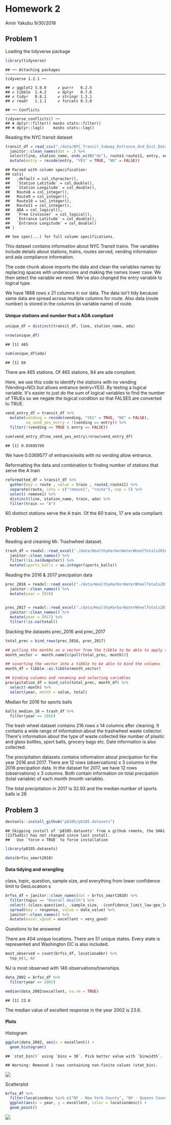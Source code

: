 Homework 2
================
Amin Yakubu
9/30/2018

Problem 1
---------

Loading the tidyverse package

``` r
library(tidyverse)
```

    ## ── Attaching packages ───────────────────────────────────────────────────────────────────────────────────────── tidyverse 1.2.1 ──

    ## ✔ ggplot2 3.0.0     ✔ purrr   0.2.5
    ## ✔ tibble  1.4.2     ✔ dplyr   0.7.6
    ## ✔ tidyr   0.8.1     ✔ stringr 1.3.1
    ## ✔ readr   1.1.1     ✔ forcats 0.3.0

    ## ── Conflicts ──────────────────────────────────────────────────────────────────────────────────────────── tidyverse_conflicts() ──
    ## ✖ dplyr::filter() masks stats::filter()
    ## ✖ dplyr::lag()    masks stats::lag()

Reading the NYC transit dataset

``` r
transit_df = read_csv("./data/NYC_Transit_Subway_Entrance_And_Exit_Data.csv") %>% 
  janitor::clean_names(dat = .) %>% 
  select(line, station_name, ends_with("de"), route1:route11, entry, vending, entrance_type, ada ) %>% 
  mutate(entry = recode(entry, "YES" = TRUE, "NO" = FALSE))
```

    ## Parsed with column specification:
    ## cols(
    ##   .default = col_character(),
    ##   `Station Latitude` = col_double(),
    ##   `Station Longitude` = col_double(),
    ##   Route8 = col_integer(),
    ##   Route9 = col_integer(),
    ##   Route10 = col_integer(),
    ##   Route11 = col_integer(),
    ##   ADA = col_logical(),
    ##   `Free Crossover` = col_logical(),
    ##   `Entrance Latitude` = col_double(),
    ##   `Entrance Longitude` = col_double()
    ## )

    ## See spec(...) for full column specifications.

This dataset contains information about NYC Transit trains. The variables include details about stations, trains, routes served, vending information and ada compliance information.

The code chunk above imports the data and clean the variables names by replacing spaces with underscores and making the names lower case. We then select the variable we need. We've also changed the entry variable to logical type.

We have 1868 rows x 21 columns in our data. The data isn't tidy because same data are spread across multiple columns for route. Also data (route number) is stored in the columns (in variable name) of route.

#### Unique stations and number that a ADA compliant

``` r
unique_df = distinct(transit_df, line, station_name, ada)

nrow(unique_df)
```

    ## [1] 465

``` r
sum(unique_df$ada)
```

    ## [1] 84

There are 465 stations. Of 465 stations, 84 are ada compliant.

Here, we use this code to identify the stations with no vending (Vending=NO) but allows entrance (entry=YES). By testing a logical variable. It's easier to just do the sum of logical variables to find the number of TRUEs so we negate the logical condition so that FALSES are converted to TRUE.

``` r
vend_entry_df = transit_df %>% 
  mutate(vending = recode(vending, "YES" = TRUE, "NO" = FALSE),
         no_vend_yes_entry = !(vending == entry)) %>% 
  filter(!(vending == TRUE & entry == FALSE))
  
sum(vend_entry_df$no_vend_yes_entry)/nrow(vend_entry_df)
```

    ## [1] 0.03695769

We have 0.0369577 of entrance/exits with no vending allow entrance.

Reformatting the data and combination to finding number of stations that serve the A train

``` r
reformatted_df = transit_df %>% 
  gather(key = route , value = train , route1:route11) %>% 
  separate(route, into = c("remove1", "route"), sep = 5) %>% 
  select(-remove1) %>% 
  distinct(line, station_name, train, ada) %>% 
  filter(train == "A")
```

60 distinct stations serve the A train. Of the 60 trains, 17 are ada compliant.

Problem 2
---------

Reading and cleaning Mr. Trashwheel dataset.

``` r
trash_df = readxl::read_excel("./data/HealthyHarborWaterWheelTotals2018-7-28.xlsx", sheet = "Mr. Trash Wheel", range = "A2:N258") %>% 
  janitor::clean_names() %>% 
  filter(!is.na(dumpster)) %>% 
  mutate(sports_balls = as.integer(sports_balls))
```

Reading the 2016 & 2017 precipation data

``` r
prec_2016 = readxl::read_excel("./data/HealthyHarborWaterWheelTotals2018-7-28.xlsx", sheet = "2016 Precipitation", range = "A2:B14") %>% 
  janitor::clean_names() %>% 
  mutate(year = 2016)
  

prec_2017 = readxl::read_excel("./data/HealthyHarborWaterWheelTotals2018-7-28.xlsx", sheet = "2017 Precipitation", range = "A2:B14") %>% 
  janitor::clean_names() %>% 
  mutate(year = 2017) %>% 
  filter(!is.na(total))
```

Stacking the datasets prec\_2016 and prec\_2017

``` r
total_prec = bind_rows(prec_2016, prec_2017) 

## pulling the months as a vector from the tibble to be able to apply the month.name function
month_vector =  month.name[c(pull(total_prec, month))]

## coverting the vector into a tibble to be able to bind the columns
month_df = tibble::as.tibble(month_vector) 

## binding columns and renaming and selecting variables
precipitation_df = bind_cols(total_prec, month_df) %>% 
  select(-month) %>% 
  select(year, month = value, total)
```

Median for 2016 for sports balls

``` r
balls_median_16 = trash_df %>% 
  filter(year == 2016)
```

The trash wheel dataset contains 216 rows x 14 columns after cleaning. It contains a wide range of information about the trashwheel waste collector. There's information about the type of waste collected like number of plastic and glass bottles, sport balls, grocery bags etc. Date information is also collected.

The precipitation datasets contains information about precipation for the year 2016 and 2017. There are 12 rows (observations) x 3 columns in the 2016 precipation data. In the dataset for 2017, we have 12 rows (observations) x 3 columns. Both contain information on total precipation (total variable) of each month (month variable).

The total precipitation in 2017 is 32.93 and the median number of sports balls is 26

Problem 3
---------

``` r
devtools::install_github("p8105/p8105.datasets")
```

    ## Skipping install of 'p8105.datasets' from a github remote, the SHA1 (21f5ad1c) has not changed since last install.
    ##   Use `force = TRUE` to force installation

``` r
library(p8105.datasets)

data(brfss_smart2010)
```

#### Data tidying and wrangling

class, topic, question, sample size, and everything from lower confidence limit to GeoLocation s

``` r
brfss_df = janitor::clean_names(dat = brfss_smart2010) %>% 
  filter(topic == "Overall Health") %>% 
  select(-(class:question), -sample_size, -(confidence_limit_low:geo_location)) %>% 
  spread(key = response, value = data_value) %>% 
  janitor::clean_names() %>% 
  mutate(excel_vgood = excellent + very_good)
```

Questions to be answered

There are 404 unique locations. There are 51 unique states. Every state is represented and Washington DC is also included.

``` r
most_observed = count(brfss_df, locationabbr) %>% 
  top_n(1, n) 
```

NJ is most observed with 146 observations/townships.

``` r
data_2002 = brfss_df %>% 
  filter(year == 2002)

median(data_2002$excellent, na.rm = TRUE)
```

    ## [1] 23.6

The median value of excellent response in the year 2002 is 23.6.

#### Plots

Histogram

``` r
ggplot(data_2002, aes(x = excellent)) + 
  geom_histogram()
```

    ## `stat_bin()` using `bins = 30`. Pick better value with `binwidth`.

    ## Warning: Removed 2 rows containing non-finite values (stat_bin).

![](p805_hw2_ay2416_files/figure-markdown_github/unnamed-chunk-12-1.png)

Scatterplot

``` r
brfss_df %>% 
  filter(locationdesc %in% c("NY - New York County", "NY - Queens County")) %>% 
  ggplot(aes(x = year, y = excellent, color = locationdesc)) +
  geom_point()
```

![](p805_hw2_ay2416_files/figure-markdown_github/unnamed-chunk-13-1.png)
